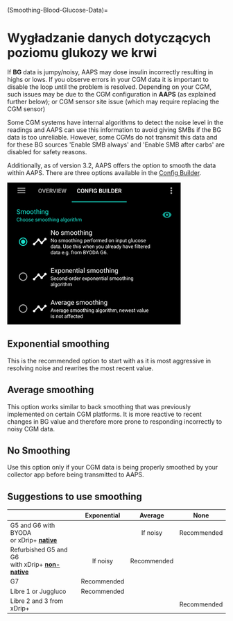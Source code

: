 (Smoothing-Blood-Glucose-Data)=

# Wygładzanie danych dotyczących poziomu glukozy we krwi

If **BG** data is jumpy/noisy, AAPS may dose insulin incorrectly resulting in highs or lows. If you observe errors in your CGM data it is important to disable the loop until the problem is resolved. Depending on your CGM, such issues may be due to the CGM configuration in **AAPS** (as explained further below); or CGM sensor site issue (which may require replacing the CGM sensor)

Some CGM systems have internal algorithms to detect the noise level in the readings and AAPS can use this information to avoid giving SMBs if the BG data is too unreliable. However, some CGMs do not transmit this data and for these BG sources 'Enable SMB always' and 'Enable SMB after carbs' are disabled for safety reasons.

Additionally, as of version 3.2, AAPS offers the option to smooth the data within AAPS. There are three options available in the [Config Builder](../Configuration/Config-Builder.md).

![Smoothing](../images/ConfBuild_Smoothing.png)

## Exponential smoothing

This is the recommended option to start with as it is most aggressive in resolving noise and rewrites the most recent value.

## Average smoothing

This option works similar to back smoothing that was previously implemented on certain CGM platforms. It is more reactive to recent changes in BG value and therefore more prone to responding incorrectly to noisy CGM data.

## No Smoothing

Use this option only if your CGM data is being properly smoothed by your collector app before being transmitted to AAPS.

## Suggestions to use smoothing

|                                                                                                                        | Exponential |   Average   |     None    |
| ---------------------------------------------------------------------------------------------------------------------- | :---------: | :---------: | :---------: |
| G5 and G6 with BYODA  <br />or xDrip+ **[native](https://navid200.github.io/xDrip/docs/Native-Algorithm.html)**        |             |   If noisy  | Recommended |
| Refurbished G5 and G6  <br />with xDrip+ **[non-native](https://navid200.github.io/xDrip/docs/Native-Algorithm.html)** |   If noisy  | Recommended |             |
| G7                                                                                                                     | Recommended |             |             |
| Libre 1 or Juggluco                                                                                                    | Recommended |             |             |
| Libre 2 and 3 from xDrip+                                                                                              |             |             | Recommended |
